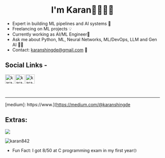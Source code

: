 <h1 align="center">I'm Karan🧑🏽‍🚀🚀</h1>

- Expert in building ML pipelines and AI systems 🤖
- Freelancing on ML projects 💡
- Currently working as AI/ML Engineer🌴
- Ask me about Python, ML, Neural Networks, ML/DevOps, LLM and Gen AI 🙋‍♂️
- Contact: karanshingde@gmail.com 📩


## Social Links - 

[<img align="left" alt="karanshingde | LinkedIn" width="30px" src="https://img.icons8.com/color/48/000000/linkedin.png" />][linkedin]
[<img align="left" alt="karanshingde | Twitter" width="30px" src="https://img.icons8.com/fluent/48/000000/twitter.png" />][twitter]
<a href="https://medium.com/@karanshingde" target="blank"><img align="center" src="https://raw.githubusercontent.com/rahuldkjain/github-profile-readme-generator/master/src/images/icons/Social/medium.svg" alt="karanshingde" height="30" width="30" /></a>

<br>

<hr>

[linkedin]: https://www.linkedin.com/in/karanshingde
[twitter]: https://www.twitter.com/kmeanskaran
[medium]: https://www.](https://medium.com/@karanshingde

## Extras: 

![](https://komarev.com/ghpvc/?username=karan842&label=PROFILE+VIEWS)


<p><img align="center" src="https://github-readme-streak-stats.herokuapp.com/?user=karan842&" alt="karan842" /></p>


- Fun Fact: I got 8/50 at C programming exam in my first year🙄
